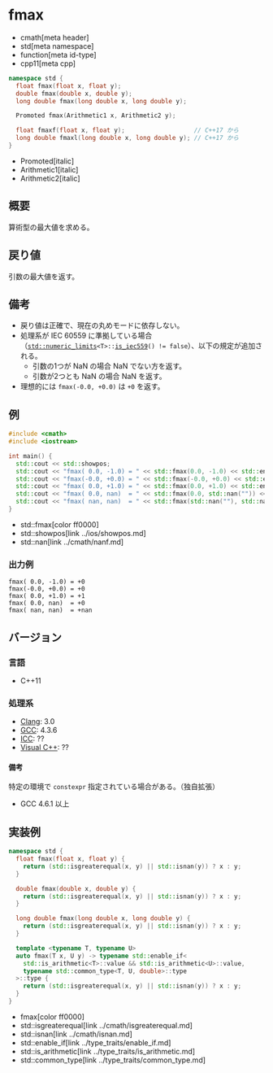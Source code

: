 # fmax
* cmath[meta header]
* std[meta namespace]
* function[meta id-type]
* cpp11[meta cpp]

```cpp
namespace std {
  float fmax(float x, float y);
  double fmax(double x, double y);
  long double fmax(long double x, long double y);

  Promoted fmax(Arithmetic1 x, Arithmetic2 y);

  float fmaxf(float x, float y);                   // C++17 から
  long double fmaxl(long double x, long double y); // C++17 から
}
```
* Promoted[italic]
* Arithmetic1[italic]
* Arithmetic2[italic]

## 概要
算術型の最大値を求める。

## 戻り値
引数の最大値を返す。

## 備考
- 戻り値は正確で、現在の丸めモードに依存しない。
- 処理系が IEC 60559 に準拠している場合（[`std::numeric_limits`](../limits/numeric_limits.md)`<T>::`[`is_iec559`](../limits/numeric_limits/is_iec559.md)`() != false`）、以下の規定が追加される。
    - 引数の1つが NaN の場合 NaN でない方を返す。
    - 引数が2つとも NaN の場合 NaN を返す。
- 理想的には `fmax(-0.0, +0.0)` は `+0` を返す。

## 例
```cpp example
#include <cmath>
#include <iostream>

int main() {
  std::cout << std::showpos;
  std::cout << "fmax( 0.0, -1.0) = " << std::fmax(0.0, -1.0) << std::endl;
  std::cout << "fmax(-0.0, +0.0) = " << std::fmax(-0.0, +0.0) << std::endl;
  std::cout << "fmax( 0.0, +1.0) = " << std::fmax(0.0, +1.0) << std::endl;
  std::cout << "fmax( 0.0, nan)  = " << std::fmax(0.0, std::nan("")) << std::endl;
  std::cout << "fmax( nan, nan)  = " << std::fmax(std::nan(""), std::nan("")) << std::endl;
}
```
* std::fmax[color ff0000]
* std::showpos[link ../ios/showpos.md]
* std::nan[link ../cmath/nanf.md]

### 出力例
```
fmax( 0.0, -1.0) = +0
fmax(-0.0, +0.0) = +0
fmax( 0.0, +1.0) = +1
fmax( 0.0, nan)  = +0
fmax( nan, nan)  = +nan
```

## バージョン
### 言語
- C++11

### 処理系
- [Clang](/implementation.md#clang): 3.0
- [GCC](/implementation.md#gcc): 4.3.6
- [ICC](/implementation.md#icc): ??
- [Visual C++](/implementation.md#visual_cpp): ??

#### 備考
特定の環境で `constexpr` 指定されている場合がある。（独自拡張）

- GCC 4.6.1 以上

## 実装例
```cpp
namespace std {
  float fmax(float x, float y) {
    return (std::isgreaterequal(x, y) || std::isnan(y)) ? x : y;
  }

  double fmax(double x, double y) {
    return (std::isgreaterequal(x, y) || std::isnan(y)) ? x : y;
  }

  long double fmax(long double x, long double y) {
    return (std::isgreaterequal(x, y) || std::isnan(y)) ? x : y;
  }

  template <typename T, typename U>
  auto fmax(T x, U y) -> typename std::enable_if<
    std::is_arithmetic<T>::value && std::is_arithmetic<U>::value,
    typename std::common_type<T, U, double>::type
  >::type {
    return (std::isgreaterequal(x, y) || std::isnan(y)) ? x : y;
  }
}
```
* fmax[color ff0000]
* std::isgreaterequal[link ../cmath/isgreaterequal.md]
* std::isnan[link ../cmath/isnan.md]
* std::enable_if[link ../type_traits/enable_if.md]
* std::is_arithmetic[link ../type_traits/is_arithmetic.md]
* std::common_type[link ../type_traits/common_type.md]
